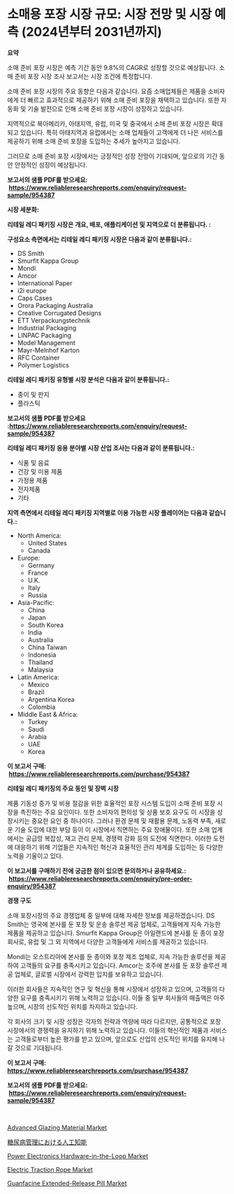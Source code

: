 <p><h1>소매용 포장 시장 규모: 시장 전망 및 시장 예측 (2024년부터 2031년까지)</h1></p><p><strong>요약</strong></p>
<p><p>소매 준비 포장 시장은 예측 기간 동안 9.8%의 CAGR로 성장할 것으로 예상됩니다. 소매 준비 포장 시장 조사 보고서는 시장 조건에 특정합니다. </p><p>소매 준비 포장 시장의 주요 동향은 다음과 같습니다. 요즘 소매업체들은 제품을 소비자에게 더 빠르고 효과적으로 제공하기 위해 소매 준비 포장을 채택하고 있습니다. 또한 자동화 및 기술 발전으로 인해 소매 준비 포장 시장이 성장하고 있습니다. </p><p>지역적으로 북아메리카, 아태지역, 유럽, 미국 및 중국에서 소매 준비 포장 시장은 확대되고 있습니다. 특히 아태지역과 유럽에서는 소매 업체들이 고객에게 더 나은 서비스를 제공하기 위해 소매 준비 포장을 도입하는 추세가 높아지고 있습니다.</p><p>그러므로 소매 준비 포장 시장에서는 긍정적인 성장 전망이 기대되며, 앞으로의 기간 동안 안정적인 성장이 예상됩니다.</p></p>
<p><strong>보고서의 샘플 PDF를 받으세요: &nbsp;<a href="https://www.reliableresearchreports.com/enquiry/request-sample/954387">https://www.reliableresearchreports.com/enquiry/request-sample/954387</a></strong></p>
<p><strong>시장 세분화:</strong></p>
<p><strong> 리테일 레디 패키징 시장은 개요, 배포, 애플리케이션 및 지역으로 더 분류됩니다. :</strong></p>
<p><strong>구성요소 측면에서는 리테일 레디 패키징 시장은 다음과 같이 분류됩니다.:</strong></p>
<p><ul><li>DS Smith</li><li>Smurfit Kappa Group</li><li>Mondi</li><li>Amcor</li><li>International Paper</li><li>i2i europe</li><li>Caps Cases</li><li>Orora Packaging Australia</li><li>Creative Corrugated Designs</li><li>ETT Verpackungstechnik</li><li>Industrial Packaging</li><li>LINPAC Packaging</li><li>Model Management</li><li>Mayr-Melnhof Karton</li><li>RFC Container</li><li>Polymer Logistics</li></ul></p>
<p><strong> 리테일 레디 패키징 유형별 시장 분석은 다음과 같이 분류됩니다.:</strong></p>
<p><ul><li>종이 및 판지</li><li>플라스틱</li></ul></p>
<p><strong>보고서의 샘플 PDF를 받으세요 :<a href="https://www.reliableresearchreports.com/enquiry/request-sample/954387">https://www.reliableresearchreports.com/enquiry/request-sample/954387</a></strong></p>
<p><strong> 리테일 레디 패키징 응용 분야별 시장 산업 조사는 다음과 같이 분류됩니다.:</strong></p>
<p><ul><li>식품 및 음료</li><li>건강 및 미용 제품</li><li>가정용 제품</li><li>전자제품</li><li>기타</li></ul></p>
<p><strong>지역 측면에서 리테일 레디 패키징 지역별로 이용 가능한 시장 플레이어는 다음과 같습니다.:</strong></p>
<p><ul>
    <li>
        North America:
        <ul>
            <li>United States</li>
            <li>Canada</li>
        </ul>
    </li>
    <li>
        Europe:
        <ul>
            <li>Germany</li>
            <li>France</li>
            <li>U.K.</li>
            <li>Italy</li>
            <li>Russia</li>
        </ul>
    </li>
    <li>
        Asia-Pacific:
        <ul>
            <li>China</li>
            <li>Japan</li>
            <li>South Korea</li>
            <li>India</li>
            <li>Australia</li>
            <li>China Taiwan</li>
            <li>Indonesia</li>
            <li>Thailand</li>
            <li>Malaysia</li>
        </ul>
    </li>
    <li>
        Latin America:
        <ul>
            <li>Mexico</li>
            <li>Brazil</li>
            <li>Argentina Korea</li>
            <li>Colombia</li>
        </ul>
    </li>
    <li>
        Middle East & Africa:
        <ul>
            <li>Turkey</li>
            <li>Saudi</li>
            <li>Arabia</li>
            <li>UAE</li>
            <li>Korea</li>
        </ul>
    </li>
    </ul></p>
<p><strong>이 보고서 구매: &nbsp;<a href="https://www.reliableresearchreports.com/purchase/954387">https://www.reliableresearchreports.com/purchase/954387</a></strong></p>
<p><strong>리테일 레디 패키징의 주요 동인 및 장벽 시장</strong></p>
<p><p>제품 기동성 증가 및 비용 절감을 위한 효율적인 포장 시스템 도입이 소매 준비 포장 시장을 촉진하는 주요 요인이다. 또한 소비자의 편의성 및 상품 보호 요구도 이 시장을 성장시키는 중요한 요인 중 하나이다. 그러나 환경 문제 및 재활용 문제, 노동력 부족, 새로운 기술 도입에 대한 부담 등이 이 시장에서 직면하는 주요 장애물이다. 또한 소매 업계에서는 공급망 복잡성, 재고 관리 문제, 경쟁력 강화 등의 도전에 직면한다. 이러한 도전에 대응하기 위해 기업들은 지속적인 혁신과 효율적인 관리 체계를 도입하는 등 다양한 노력을 기울이고 있다.</p></p>
<p><strong>이 보고서를 구매하기 전에 궁금한 점이 있으면 문의하거나 공유하세요.: &nbsp;<a href="https://www.reliableresearchreports.com/enquiry/pre-order-enquiry/954387">https://www.reliableresearchreports.com/enquiry/pre-order-enquiry/954387</a></strong></p>
<p><strong>경쟁 구도</strong></p>
<p><p>소매 포장시장의 주요 경쟁업체 중 일부에 대해 자세한 정보를 제공하겠습니다. DS Smith는 영국에 본사를 둔 포장 및 운송 솔루션 제공 업체로, 고객들에게 지속 가능한 제품을 제공하고 있습니다.  Smurfit Kappa Group은 아일랜드에 본사를 둔 종이 포장 회사로, 유럽 및 그 외 지역에서 다양한 고객들에게 서비스를 제공하고 있습니다.</p><p>Mondi는 오스트리아에 본사를 둔 종이와 포장 제조 업체로, 지속 가능한 솔루션을 제공하여 고객들의 요구를 충족시키고 있습니다. Amcor는 호주에 본사를 둔 포장 솔루션 제공 업체로, 글로벌 시장에서 강력한 입지를 보유하고 있습니다.</p><p>이러한 회사들은 지속적인 연구 및 혁신을 통해 시장에서 성장하고 있으며, 고객들의 다양한 요구를 충족시키기 위해 노력하고 있습니다. 이들 중 일부 회사들의 매출액은 아주 높으며, 시장의 선도적인 위치를 차지하고 있습니다.</p><p>각 회사의 크기 및 시장 성장은 각자의 전략과 역량에 따라 다르지만, 공통적으로 포장 시장에서의 경쟁력을 유지하기 위해 노력하고 있습니다. 이들의 혁신적인 제품과 서비스는 고객들로부터 높은 평가를 받고 있으며, 앞으로도 산업의 선도적인 위치를 유지해 나갈 것으로 기대됩니다.</p></p>
<p><strong>이 보고서 구매: &nbsp; <a href="https://www.reliableresearchreports.com/purchase/954387">https://www.reliableresearchreports.com/purchase/954387</a></strong></p>
<p><strong>보고서의 샘플 PDF를 받으세요: &nbsp;<a href="https://www.reliableresearchreports.com/enquiry/request-sample/954387">https://www.reliableresearchreports.com/enquiry/request-sample/954387</a></strong><strong></strong></p>
<p>&nbsp;</p>
<p><p><a href="https://github.com/JameTravis/Market-Research-Report-List-4/blob/main/advanced-glazing-material-market.md">Advanced Glazing Material Market</a></p><p><a href="https://github.com/mohamedbakry57/Market-Research-Report-List-2/blob/main/4168178185245.md">糖尿病管理における人工知能</a></p><p><a href="https://issuu.com/reportprime-2/docs/power-electronics-hardware-in-the-loop-market-size">Power Electronics Hardware-in-the-Loop Market</a></p><p><a href="https://florentine-yuzu-f42.notion.site/Electric-Traction-Rope-Market-Research-Report-Provides-Critical-Insights-that-can-help-Shape-Busines-0e5286f1a1134e888dafd069230baba7">Electric Traction Rope Market</a></p><p><a href="https://changeable-paste-463.notion.site/Guanfacine-Extended-Release-Pill-Market-Research-Report-Unlocks-Analysis-on-the-Market-Financial-Sta-30c3771dd51e4e12b5f56028443a73ea">Guanfacine Extended-Release Pill Market</a></p></p>